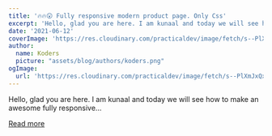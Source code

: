 ```yaml
---
title: '🔥🔥😮 Fully responsive modern product page. Only Css'
excerpt: 'Hello, glad you are here. I am kunaal and today we will see how to make an awesome fully responsive...'
date: '2021-06-12'
coverImage: 'https://res.cloudinary.com/practicaldev/image/fetch/s--PlXmJxQx--/c_imagga_scale,f_auto,fl_progressive,h_420,q_auto,w_1000/https://dev-to-uploads.s3.amazonaws.com/uploads/articles/0f9hso7oe61uil1xmw5w.png'
author:
  name: Koders
  picture: "assets/blog/authors/koders.png"
ogImage:
  url: 'https://res.cloudinary.com/practicaldev/image/fetch/s--PlXmJxQx--/c_imagga_scale,f_auto,fl_progressive,h_420,q_auto,w_1000/https://dev-to-uploads.s3.amazonaws.com/uploads/articles/0f9hso7oe61uil1xmw5w.png'
---
```


Hello, glad you are here. I am kunaal and today we will see how to make an awesome fully responsive...

[Read more](https://dev.to/kunaal438/awesome-fully-responsive-modern-product-listing-only-css-em)
